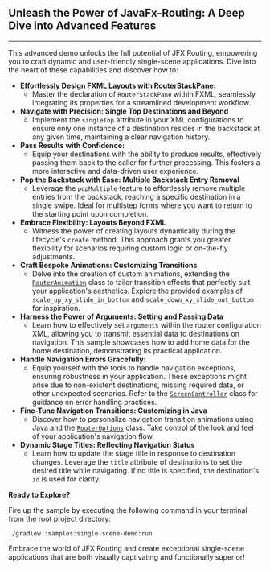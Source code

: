 ## Unleash the Power of JavaFx-Routing: A Deep Dive into Advanced Features ## 

---

This advanced demo unlocks the full potential of JFX Routing, empowering you to craft dynamic and user-friendly single-scene applications. Dive into the heart of these capabilities and discover how to:

* **Effortlessly Design FXML Layouts with RouterStackPane:**
    - Master the declaration of `RouterStackPane` within FXML, seamlessly integrating its properties for a streamlined development workflow.
* **Navigate with Precision: Single Top Destinations and Beyond**
    - Implement the `singleTop` attribute in your XML configurations to ensure only one instance of a destination resides in the backstack at any given time, maintaining a clear navigation history.
* **Pass Results with Confidence:**
    - Equip your destinations with the ability to produce results, effectively passing them back to the caller for further processing. This fosters a more interactive and data-driven user experience.
* **Pop the Backstack with Ease: Multiple Backstack Entry Removal**
    - Leverage the `popMultiple` feature to effortlessly remove multiple entries from the backstack, reaching a specific destination in a single swipe. Ideal for multistep forms where you want to return to the starting point upon completion.
* **Embrace Flexibility: Layouts Beyond FXML**
    - Witness the power of creating layouts dynamically during the lifecycle's `create` method. This approach grants you greater flexibility for scenarios requiring custom logic or on-the-fly adjustments.
* **Craft Bespoke Animations: Customizing Transitions**
    - Delve into the creation of custom animations, extending the [`RouterAnimation`](../../library/src/main/java/rahulstech/jfx/routing/element/RouterAnimation.java) class to tailor transition effects that perfectly suit your application's aesthetics. Explore the provided examples of `scale_up_xy_slide_in_bottom` and `scale_down_xy_slide_out_bottom` for inspiration.
* **Harness the Power of Arguments: Setting and Passing Data**
    - Learn how to effectively set `arguments` within the router configuration XML, allowing you to transmit essential data to destinations on navigation. This sample showcases how to add home data for the home destination, demonstrating its practical application.
* **Handle Navigation Errors Gracefully:**
    - Equip yourself with the tools to handle navigation exceptions, ensuring robustness in your application. These exceptions might arise due to non-existent destinations, missing required data, or other unexpected scenarios. Refer to the [`ScreenController`](./src/main/java/rahulstech/jfx/singlescenedemo/ScreenController.java) class for guidance on error handling practices.
* **Fine-Tune Navigation Transitions: Customizing in Java**
    - Discover how to personalize navigation transition animations using Java and the [`RouterOptions`](../../library/src/main/java/rahulstech/jfx/routing/RouterOptions.java) class. Take control of the look and feel of your application's navigation flow.
* **Dynamic Stage Titles: Reflecting Navigation Status**
    - Learn how to update the stage title in response to destination changes. Leverage the `title` attribute of destinations to set the desired title while navigating. If no title is specified, the destination's `id` is used for clarity.

**Ready to Explore?**

Fire up the sample by executing the following command in your terminal from the root project directory:

```shell
./gradlew :samples:single-scene-demo:run
```

Embrace the world of JFX Routing and create exceptional single-scene applications that are both visually captivating and functionally superior!
